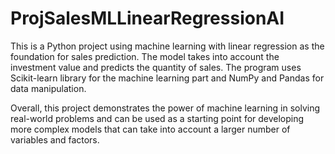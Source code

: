 # ProjSalesMLLinearRegressionAI
This is a Python project using machine learning with linear regression as the foundation for sales prediction. The model takes into account the investment value and predicts the quantity of sales. The program uses Scikit-learn library for the machine learning part and NumPy and Pandas for data manipulation.

Overall, this project demonstrates the power of machine learning in solving real-world problems and can be used as a starting point for developing more complex models that can take into account a larger number of variables and factors.
